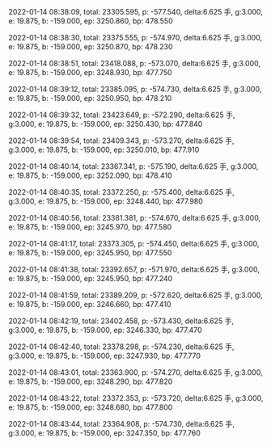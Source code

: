 2022-01-14 08:38:09, total: 23305.595, p: -577.540, delta:6.625 手, g:3.000, e: 19.875, b: -159.000, ep: 3250.860, bp: 478.550

2022-01-14 08:38:30, total: 23375.555, p: -574.970, delta:6.625 手, g:3.000, e: 19.875, b: -159.000, ep: 3250.870, bp: 478.230

2022-01-14 08:38:51, total: 23418.088, p: -573.070, delta:6.625 手, g:3.000, e: 19.875, b: -159.000, ep: 3248.930, bp: 477.750

2022-01-14 08:39:12, total: 23385.095, p: -574.730, delta:6.625 手, g:3.000, e: 19.875, b: -159.000, ep: 3250.950, bp: 478.210

2022-01-14 08:39:32, total: 23423.649, p: -572.290, delta:6.625 手, g:3.000, e: 19.875, b: -159.000, ep: 3250.430, bp: 477.840

2022-01-14 08:39:54, total: 23409.343, p: -573.270, delta:6.625 手, g:3.000, e: 19.875, b: -159.000, ep: 3250.010, bp: 477.910

2022-01-14 08:40:14, total: 23367.341, p: -575.190, delta:6.625 手, g:3.000, e: 19.875, b: -159.000, ep: 3252.090, bp: 478.410

2022-01-14 08:40:35, total: 23372.250, p: -575.400, delta:6.625 手, g:3.000, e: 19.875, b: -159.000, ep: 3248.440, bp: 477.980

2022-01-14 08:40:56, total: 23381.381, p: -574.670, delta:6.625 手, g:3.000, e: 19.875, b: -159.000, ep: 3245.970, bp: 477.580

2022-01-14 08:41:17, total: 23373.305, p: -574.450, delta:6.625 手, g:3.000, e: 19.875, b: -159.000, ep: 3245.950, bp: 477.550

2022-01-14 08:41:38, total: 23392.657, p: -571.970, delta:6.625 手, g:3.000, e: 19.875, b: -159.000, ep: 3245.950, bp: 477.240

2022-01-14 08:41:59, total: 23389.209, p: -572.620, delta:6.625 手, g:3.000, e: 19.875, b: -159.000, ep: 3246.660, bp: 477.410

2022-01-14 08:42:19, total: 23402.458, p: -573.430, delta:6.625 手, g:3.000, e: 19.875, b: -159.000, ep: 3246.330, bp: 477.470

2022-01-14 08:42:40, total: 23378.298, p: -574.230, delta:6.625 手, g:3.000, e: 19.875, b: -159.000, ep: 3247.930, bp: 477.770

2022-01-14 08:43:01, total: 23363.900, p: -574.270, delta:6.625 手, g:3.000, e: 19.875, b: -159.000, ep: 3248.290, bp: 477.820

2022-01-14 08:43:22, total: 23372.353, p: -573.720, delta:6.625 手, g:3.000, e: 19.875, b: -159.000, ep: 3248.680, bp: 477.800

2022-01-14 08:43:44, total: 23364.908, p: -574.730, delta:6.625 手, g:3.000, e: 19.875, b: -159.000, ep: 3247.350, bp: 477.760
